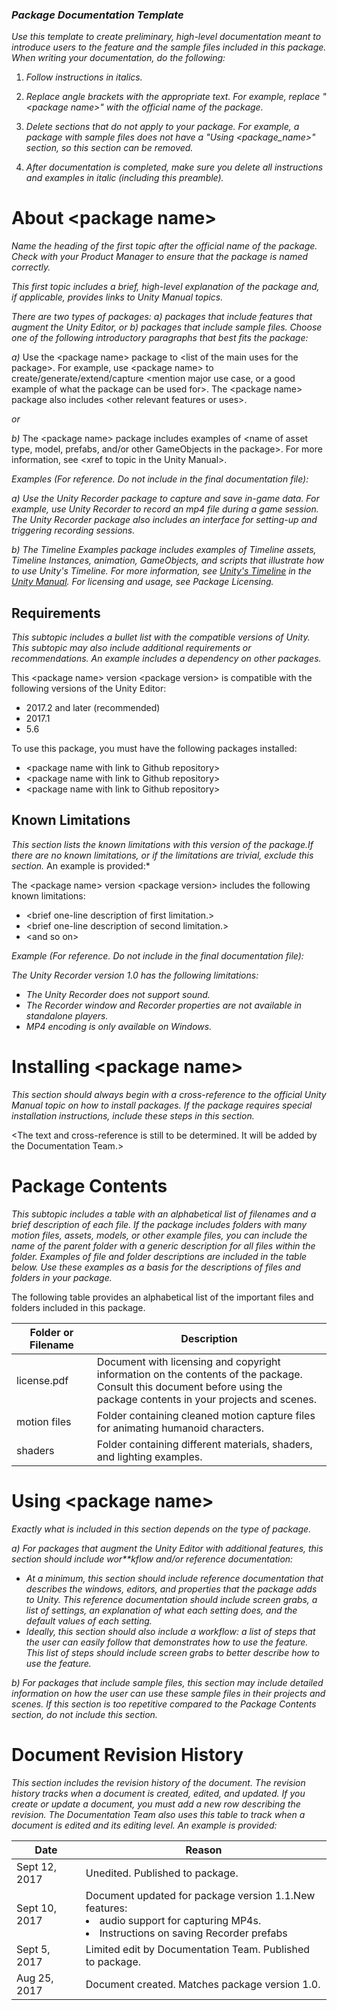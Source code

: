 ### **_Package Documentation Template_**

*Use this template to create preliminary, high-level documentation meant to introduce users to the feature and the sample files included in this package. When writing your documentation, do the following:*

1. *Follow instructions in italics.*

2. *Replace angle brackets with the appropriate text. For example, replace "&lt;package name&gt;" with the official name of the package.*

3. *Delete sections that do not apply to your package. For example, a package with sample files does not have a "Using &lt;package_name&gt;" section, so this section can be removed.*

4. *After documentation is completed, make sure you delete all instructions and examples in italic (including this preamble).*

# About &lt;package name&gt;

*Name the heading of the first topic after the official name of the package. Check with your Product Manager to ensure that the package is named correctly.*

*This first topic includes a brief, high-level explanation of the package and, if applicable, provides links to Unity Manual topics.*

*There are two types of packages: a) packages that include features that augment the Unity Editor, or b) packages that include sample files. Choose one of the following introductory paragraphs that best fits the package:*

*a)*
Use the &lt;package name&gt; package to &lt;list of the main uses for the package&gt;. For example, use &lt;package name&gt; to create/generate/extend/capture &lt;mention major use case, or a good example of what the package can be used for&gt;. The &lt;package name&gt; package also includes &lt;other relevant features or uses&gt;.

*or*

*b)*
The &lt;package name&gt; package includes examples of &lt;name of asset type, model, prefabs, and/or other GameObjects in the package&gt;. For more information, see &lt;xref to topic in the Unity Manual&gt;.

*Examples (For reference. Do not include in the final documentation file):*

*a)*
*Use the Unity Recorder package to capture and save in-game data. For example, use Unity Recorder to record an mp4 file during a game session. The Unity Recorder package also includes an interface for setting-up and triggering recording sessions.*

*b)*
*The Timeline Examples package includes examples of Timeline assets, Timeline Instances, animation, GameObjects, and scripts that illustrate how to use Unity's Timeline. For more information, see [ Unity's Timeline](https://docs.unity3d.com/Manual/TimelineSection.html) in the [Unity Manual](https://docs.unity3d.com). For licensing and usage, see Package Licensing.*

## Requirements

*This subtopic includes a bullet list with the compatible versions of Unity. This subtopic may also include additional requirements or recommendations. An example includes a dependency on other packages.*

This &lt;package name&gt; version &lt;package version&gt; is compatible with the following versions of the Unity Editor:

* 2017.2 and later (recommended)
* 2017.1
* 5.6

To use this package, you must have the following packages installed:

* &lt;package name with link to Github repository&gt;
* &lt;package name with link to Github repository&gt;
* &lt;package name with link to Github repository&gt;

## Known Limitations

*This section lists the known limitations with this version of the package.*If there are no known limitations, or if the limitations are trivial, exclude this section.** An example is provided:*

The &lt;package name&gt; version &lt;package version&gt; includes the following known limitations:

* &lt;brief one-line description of first limitation.&gt;
* &lt;brief one-line description of second limitation.&gt;
* &lt;and so on&gt;

*Example (For reference. Do not include in the final documentation file):*

*The Unity Recorder version 1.0 has the following limitations:*

* *The Unity Recorder does not support sound.*
* *The Recorder window and Recorder properties are not available in standalone players.*
* *MP4 encoding is only available on Windows.*

# Installing &lt;package name&gt;

*This section should always begin with a cross-reference to the official Unity Manual topic on how to install packages. If the package requires special installation instructions, include these steps in this section.*

&lt;The text and cross-reference is still to be determined. It will be added by the Documentation Team.&gt;

# Package Contents

*This subtopic includes a table with an alphabetical list of filenames and a brief description of each file. If the package includes folders with many motion files, assets, models, or other example files, you can include the name of the parent folder with a generic description for all files within the folder. Examples of file and folder descriptions are included in the table below. Use these examples as a basis for the descriptions of files and folders in your package.*

The following table provides an alphabetical list of the important files and folders included in this package.

|Folder or Filename|Description|
|---|---|
|license.pdf|Document with licensing and copyright information on the contents of the package.<br>Consult this document before using the package contents in your projects and scenes.|
|motion files|Folder containing cleaned motion capture files for animating humanoid characters.|
|shaders|Folder containing different materials, shaders, and lighting examples.|

# Using &lt;package name&gt;

*Exactly what is included in this section depends on the type of package.*

*a)*
*For packages that augment the Unity Editor with additional features, this section should include wor**kflow and/or reference documentation:*

* *At a minimum, this section should include reference documentation that describes the windows, editors, and properties that the package adds to Unity. This reference documentation should include screen grabs, a list of settings, an explanation of what each setting does, and the default values of each setting.*
* *Ideally, this section should also include a workflow: a list of steps that the user can easily follow that demonstrates how to use the feature. This list of steps should include screen grabs to better describe how to use the feature.*

*b)*
*For packages that include sample files, this section may include detailed information on how the user can use these sample files in their projects and scenes. If this section is too repetitive compared to the Package Contents section, do not include this section.*

# Document Revision History

*This section includes the revision history of the document. The revision history tracks when a document is created, edited, and updated. If you create or update a document, you must add a new row describing the revision.  The Documentation Team also uses this table to track when a document is edited and its editing level. An example is provided:*

|Date|Reason|
|---|---|
|Sept 12, 2017|Unedited. Published to package.|
|Sept 10, 2017|Document updated for package version 1.1.New features: <li>audio support for capturing MP4s.<li>Instructions on saving Recorder prefabs|
|Sept 5, 2017|Limited edit by Documentation Team. Published to package.|
|Aug 25, 2017|Document created. Matches package version 1.0.|

